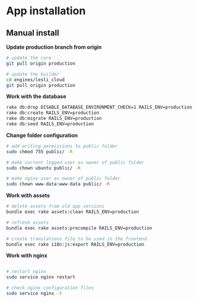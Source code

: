 # App installation

## Manual install

__Update production branch from origin__

```bash
# update the core
git pull origin production

# update the builder
cd engines/lesli_cloud 
git pull origin production
```


__Work with the database__

```bash
rake db:drop DISABLE_DATABASE_ENVIRONMENT_CHECK=1 RAILS_ENV=production
rake db:create RAILS_ENV=production
rake db:migrate RAILS_ENV=production
rake db:seed RAILS_ENV=production
```

__Change folder configuration__

```bash
# add writing permissions to public folder
sudo chmod 755 public/ -R

# make current logged user as owner of public folder
sudo chown ubuntu public/ -R

# make nginx user as owner of public folder
sudo chown www-data:www-data public/ -R
```


__Work with assets__

```bash
# delete assets from old app versions
bundle exec rake assets:clean RAILS_ENV=production

# refresh assets
bundle exec rake assets:precompile RAILS_ENV=production

# create translations file to be used in the frontend
bundle exec rake i18n:js:export RAILS_ENV=production
```


__Work with nginx__

```bash

# restart nginx
sudo service nginx restart

# check nginx configuration files
sudo service nginx -t
```
